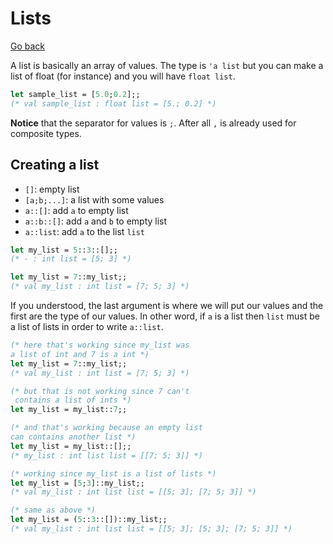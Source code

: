 # Lists

[Go back](..)

A list is basically an array of values. The type is
``'a list`` but you can make a list of float (for instance)
and you will have ``float list``.

```ocaml
let sample_list = [5.0;0.2];;
(* val sample_list : float list = [5.; 0.2] *)
```

**Notice** that the separator for values is ``;``. After
all ``,`` is already used for composite types.

<div class="sr"></div>

## Creating a list

* ``[]``: empty list
* ``[a;b;...]``: a list with some values
* ``a::[]``: add `a` to empty list
* ``a::b::[]``: add `a` and `b` to empty list
* ``a::list``: add `a` to the list `list`

```ocaml
let my_list = 5::3::[];;
(* - : int list = [5; 3] *)

let my_list = 7::my_list;;
(* val my_list : int list = [7; 5; 3] *)
```

If you understood, the last argument is where we will put
our values and the first are the type of our values.
In other word, if ``a`` is a list then
``list`` must be a list of lists in order to write
``a::list``.

```ocaml
(* here that's working since my_list was
a list of int and 7 is a int *)
let my_list = 7::my_list;;
(* val my_list : int list = [7; 5; 3] *)

(* but that is not working since 7 can't
 contains a list of ints *)
let my_list = my_list::7;;

(* and that's working because an empty list
can contains another list *)
let my_list = my_list::[];;
(* my_list : int list list = [[7; 5; 3]] *)

(* working since my_list is a list of lists *)
let my_list = [5;3]::my_list;;
(* val my_list : int list list = [[5; 3]; [7; 5; 3]] *)

(* same as above *)
let my_list = (5::3::[])::my_list;;
(* val my_list : int list list = [[5; 3]; [5; 3]; [7; 5; 3]] *)
```